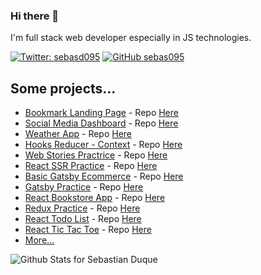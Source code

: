 ### Hi there 👋

I'm full stack web developer especially in JS technologies.

[![Twitter: sebasd095](https://img.shields.io/twitter/follow/sebasd095?style=social)](https://twitter.com/sebasd095)
[![GitHub sebas095](https://img.shields.io/github/followers/sebas095?label=follow&style=social)](https://github.com/sebas095)

## Some projects...
- [Bookmark Landing Page](https://sebas095.github.io/frontendmentor-bookmark-landing-page/) - Repo [Here](https://github.com/sebas095/frontendmentor-bookmark-landing-page)
- [Social Media Dashboard](https://sebas095.github.io/frontendmentor-social-media-dashboard/public/) - Repo [Here](https://github.com/sebas095/frontendmentor-social-media-dashboard)
- [Weather App](https://sebas095.github.io/weather-app/) - Repo [Here](https://github.com/sebas095/weather-app)
- [Hooks Reducer - Context](https://sebas095.github.io/hooks-reducer-context/) - Repo [Here](https://github.com/sebas095/hooks-reducer-context)
- [Web Stories Practrice](https://web-stories-2020.web.app/) - Repo [Here](https://github.com/sebas095/web-stories-practice)
- [React SSR Practice](https://react-ssr-mlibre.herokuapp.com/) - Repo [Here](https://github.com/sebas095/react-ssr-practice)
- [Basic Gatsby Ecommerce](https://gatsby-my-ecommerce-site.netlify.app/) - Repo [Here](https://github.com/sebas095/gatsby-ecommerce-site)
- [Gatsby Practice](https://practice1-gatsby.netlify.app/) - Repo [Here](https://github.com/sebas095/curso-gatsby)
- [React Bookstore App](https://sebas095.github.io/react-bookstore-app/) - Repo [Here](https://github.com/sebas095/react-bookstore-app)
- [Redux Practice](https://sebas095.github.io/redux-basic-practice/) - Repo [Here](https://github.com/sebas095/redux-basic-practice)
- [React Todo List](https://sebas095.github.io/react-todolist-app/) - Repo [Here](https://github.com/sebas095/react-todolist-app)
- [React Tic Tac Toe](https://sebas095.github.io/tic-tac-toe/) - Repo [Here](https://github.com/sebas095/tic-tac-toe)
- [More...](https://github.com/sebas095?tab=repositories) 

![Github Stats for Sebastian Duque](https://github-readme-stats.vercel.app/api?username=sebas095&show_icons=true&theme=tokyonight)
